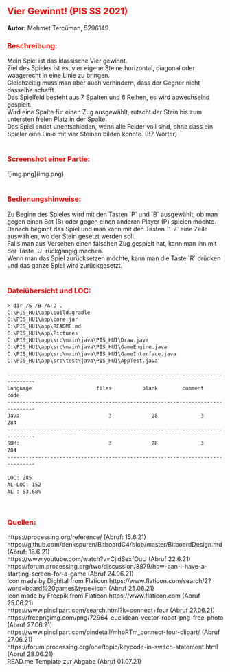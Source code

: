 <h2><span style="color:red">Vier Gewinnt! (PIS SS 2021)</h2>
<p><strong>Autor:</strong> Mehmet Tercüman, 5296149</p>

<h3><span style="color:red">Beschreibung:</h3>
Mein Spiel ist das klassische Vier gewinnt. <br>
Ziel des Spieles ist es, vier eigene Steine horizontal, diagonal 
oder waagerecht in eine Linie zu bringen. <br>
Gleichzeitig muss man aber auch verhindern, dass der Gegner nicht dasselbe 
schafft. <br>
Das Spielfeld besteht aus 7 Spalten und 6 Reihen, es wird abwechselnd gespielt. <br>
Wird eine Spalte für einen Zug ausgewählt, rutscht der Stein bis zum untersten
freien Platz in der Spalte. <br>
Das Spiel endet unentschieden, wenn alle Felder voll sind, ohne dass ein Spieler 
eine Linie mit vier Steinen bilden konnte. (87 Wörter) <br>

<br>

<h3><span style="color:red">Screenshot einer Partie:</h3>
![img.png](img.png)
<br>
<br>

<h3><span style="color:red">Bedienungshinweise:</h3>
Zu Beginn des Spieles wird mit den Tasten `P` und `B` ausgewählt, 
ob man gegen einen Bot (B) oder gegen einen anderen Player (P) spielen möchte. <br>
Danach beginnt das Spiel und man kann mit den Tasten `1-7` eine Zeile auswählen, wo der Stein gesetzt werden soll. <br>
Falls man aus Versehen einen falschen Zug gespielt hat, kann man ihn mit der Taste `U` rückgängig machen. <br>
Wenn man das Spiel zurücksetzen möchte, kann man die Taste `R` drücken und das ganze Spiel wird zurückgesetzt. <br>
<br>

<h3><span style="color:red">Dateiübersicht und LOC:</h3>

```
> dir /S /B /A-D . 
C:\PIS_HU1\app\build.gradle 
C:\PIS_HU1\app\core.jar 
C:\PIS_HU1\app\README.md 
C:\PIS_HU1\app\Pictures 
C:\PIS_HU1\app\src\main\java\PIS_HU1\Draw.java 
C:\PIS_HU1\app\src\main\java\PIS_HU1\GameEngine.java 
C:\PIS_HU1\app\src\main\java\PIS_HU1\GameInterface.java 
C:\PIS_HU1\app\src\test\java\PIS_HU1\AppTest.java 

-------------------------------------------------------------------------------
Language                     files          blank        comment           code
-------------------------------------------------------------------------------
Java                             3             28              3            284
-------------------------------------------------------------------------------
SUM:                             3             28              3            284
-------------------------------------------------------------------------------

LOC: 285
AL-LOC: 152
AL : 53,68% 
```
<br>

<h3><span style="color:red">Quellen:</h3>
https://processing.org/reference/ (Abruf: 15.6.21) <br>
https://github.com/denkspuren/BitboardC4/blob/master/BitboardDesign.md (Abruf: 18.6.21) <br>
https://www.youtube.com/watch?v=CjldSexfOuU (Abruf 22.6.21) <br>
https://forum.processing.org/two/discussion/8879/how-can-i-have-a-starting-screen-for-a-game  (Abruf 24.06.21) <br>
Icon made by Dighital from Flaticon https://www.flaticon.com/search/2?word=board%20games&type=icon  (Abruf 25.06.21) <br>
Icon made by Freepik from Flaticon https://www.flaticon.com  (Abruf 25.06.21) <br>
https://www.pinclipart.com/search.html?k=connect+four (Abruf 27.06.21) <br>
https://freepngimg.com/png/72964-euclidean-vector-robot-png-free-photo (Abruf 27.06.21) <br>
https://www.pinclipart.com/pindetail/mhoRTm_connect-four-clipart/ (Abruf 27.06.21) <br>
https://forum.processing.org/one/topic/keycode-in-switch-statement.html (Abruf 28.06.21) <br>
READ.me Template zur Abgabe (Abruf 01.07.21) <br>